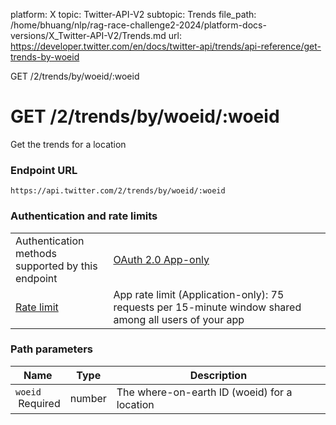 platform: X
topic: Twitter-API-V2
subtopic: Trends
file_path: /home/bhuang/nlp/rag-race-challenge2-2024/platform-docs-versions/X_Twitter-API-V2/Trends.md
url: https://developer.twitter.com/en/docs/twitter-api/trends/api-reference/get-trends-by-woeid

GET /2/trends/by/woeid/:woeid

# GET /2/trends/by/woeid/:woeid

Get the trends for a location

### Endpoint URL

`https://api.twitter.com/2/trends/by/woeid/:woeid`  
  

### Authentication and rate limits

|     |     |
| --- | --- |
| Authentication methods  <br>supported by this endpoint | [OAuth 2.0 App-only](https://developer.twitter.com/en/docs/authentication/oauth-2-0/application-only "Use this method to obtain information in the context of an unauthenticated public user. This method is for developers that just need read-only access to public information. Click to learn how to obtain an OAuth 2.0 App Access Token.") |
| [Rate limit](https://developer.twitter.com/en/docs/rate-limits) | App rate limit (Application-only): 75 requests per 15-minute window shared among all users of your app |

### Path parameters

| Name | Type | Description |
| --- | --- | --- |
| `woeid`  <br> Required | number | The where-on-earth ID (woeid) for a location |
